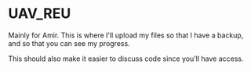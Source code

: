 # UAV_REU
Mainly for Amir. This is where I'll upload my files so that I have a backup, and so that you can see my progress.

This should also make it easier to discuss code since you'll have access.
